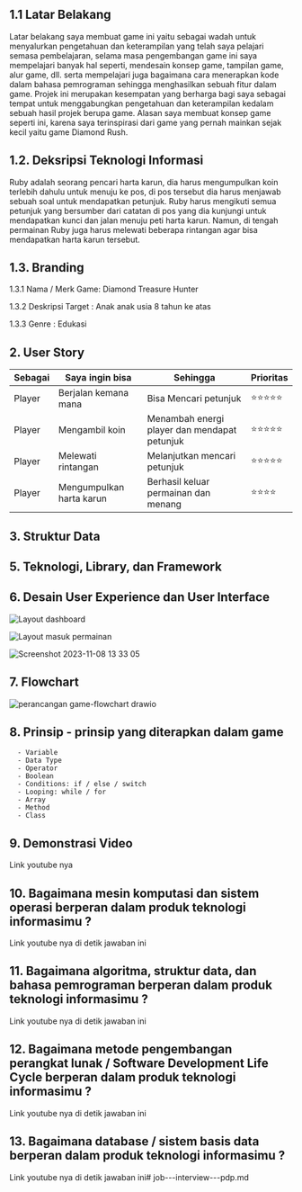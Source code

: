 ## 1.1 Latar Belakang

Latar belakang saya  membuat game ini yaitu sebagai wadah untuk menyalurkan pengetahuan dan keterampilan yang telah saya pelajari semasa pembelajaran, selama masa pengembangan game ini saya mempelajari banyak hal seperti, mendesain konsep game, tampilan game, alur game, dll. serta mempelajari juga bagaimana cara menerapkan kode dalam bahasa pemrograman sehingga menghasilkan sebuah fitur dalam game. Projek ini merupakan kesempatan yang berharga bagi saya sebagai tempat untuk menggabungkan pengetahuan dan keterampilan kedalam sebuah hasil projek berupa game. Alasan saya membuat konsep game seperti ini, karena saya terinspirasi dari game yang pernah mainkan sejak kecil yaitu game Diamond Rush.

## 1.2. Deksripsi Teknologi Informasi

Ruby adalah seorang pencari harta karun, dia harus mengumpulkan koin terlebih dahulu untuk menuju ke pos, di pos tersebut dia harus menjawab sebuah soal untuk mendapatkan petunjuk. Ruby harus mengikuti semua petunjuk yang bersumber dari catatan di pos yang dia kunjungi untuk mendapatkan kunci dan jalan menuju peti harta karun. Namun, di tengah permainan Ruby juga harus melewati beberapa rintangan agar bisa mendapatkan harta karun tersebut.

## 1.3. Branding

1.3.1 Nama / Merk Game:
      Diamond Treasure Hunter 

1.3.2 Deskripsi Target :
      Anak anak usia 8 tahun ke atas

1.3.3 Genre :
      Edukasi
      
## 2. User Story

Sebagai | Saya ingin bisa | Sehingga | Prioritas
---|---|---|---
Player | Berjalan kemana mana |Bisa Mencari petunjuk|⭐⭐⭐⭐⭐
Player | Mengambil koin |Menambah energi player dan mendapat petunjuk| ⭐⭐⭐⭐⭐
Player | Melewati rintangan |Melanjutkan mencari petunjuk |⭐⭐⭐⭐⭐
Player | Mengumpulkan harta karun |Berhasil keluar permainan dan menang|⭐⭐⭐⭐

## 3. Struktur Data


## 5. Teknologi, Library, dan Framework

## 6. Desain User Experience dan User Interface
![Layout dashboard](https://github.com/yuliaaln/job---interview---pdp.md/assets/144923542/1b1af946-1851-4801-8616-2bdef50d5604)

![Layout masuk permainan](https://github.com/yuliaaln/job---interview---pdp.md/assets/144923542/d44aaad2-c7b1-4b6e-ac76-f2ce78cfe07d)

![Screenshot 2023-11-08 13 33 05](https://github.com/yuliaaln/job---interview---pdp.md/assets/144923542/0b52dace-da42-430f-aa11-6240a468b80c)


## 7. Flowchart 
![perancangan game-flowchart drawio](https://github.com/yuliaaln/job---interview---pdp.md/assets/144923542/5bf59d6f-dbc3-4f2e-b2e4-caf761e24c27)


## 8. Prinsip - prinsip yang diterapkan dalam game
      - Variable
      - Data Type
      - Operator
      - Boolean
      - Conditions: if / else / switch
      - Looping: while / for
      - Array
      - Method
      - Class

## 9. Demonstrasi Video

Link youtube nya

## 10. Bagaimana mesin komputasi dan sistem operasi berperan dalam produk teknologi informasimu ?

Link youtube nya di detik jawaban ini

## 11. Bagaimana algoritma, struktur data, dan bahasa pemrograman berperan dalam produk teknologi informasimu ?

Link youtube nya di detik jawaban ini

## 12. Bagaimana metode pengembangan perangkat lunak / Software Development Life Cycle berperan dalam produk teknologi informasimu ?

Link youtube nya di detik jawaban ini

## 13. Bagaimana database / sistem basis data berperan dalam produk teknologi informasimu ?

Link youtube nya di detik jawaban ini# job---interview---pdp.md
